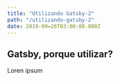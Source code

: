 ```yaml
---
title: "Utilizando Gatsby-2"
path: "/utilizando-gatsby-2"
date: 2019-09=26T03:00:00.000Z
---
```


## Gatsby, porque utilizar?

Loren ipsum